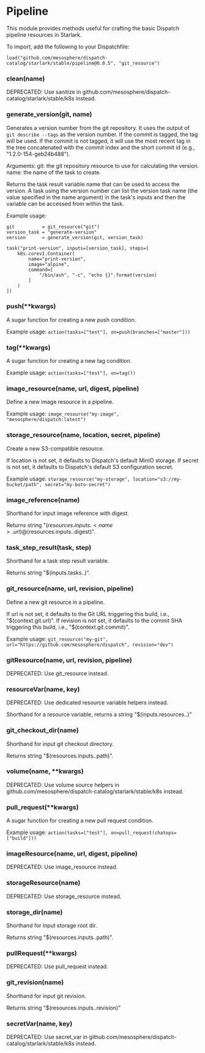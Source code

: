 
# Pipeline

This module provides methods useful for crafting the basic Dispatch pipeline resources in Starlark.

To import, add the following to your Dispatchfile:

```
load("github.com/mesosphere/dispatch-catalog/starlark/stable/pipeline@0.0.5", "git_resource")
```


### clean(name)


DEPRECATED: Use sanitize in github.com/mesosphere/dispatch-catalog/starlark/stable/k8s instead.


### generate_version(git, name)


Generates a version number from the git repository. It uses the output of `git describe --tags`
as the version number. If the commit is tagged, the tag will be used. If the commit is not tagged,
it will use the most recent tag in the tree concatenated with the commit index and the short commit
id (e.g., "1.2.0-154-geb24b488").

Arguments:
    git: the git repository resource to use for calculating the version.
    name: the name of the task to create.

Returns the task result variable name that can be used to access the version. A task using the
version number can list the version task name (the value specified in the name argument) in the task's inputs
and then the variable can be accessed from within the task.

Example usage:

    git          = git_resource("git")
    version_task = "generate-version"
    version      = generate_version(git, version_task)

    task("print-version", inputs=[version_task], steps=[
        k8s.corev1.Container(
            name="print-version",
            image="alpine",
            command=[
                "/bin/ash", "-c", "echo {}".format(version)
            ]
        )
    ])


### push(**kwargs)


A sugar function for creating a new push condition.

Example usage: `action(tasks=["test"], on=push(branches=["master"]))`


### tag(**kwargs)


A sugar function for creating a new tag condition.

Example usage: `action(tasks=["test"], on=tag())`


### image_resource(name, url, digest, pipeline)


Define a new image resource in a pipeline.

Example usage: `image_resource("my-image", "mesosphere/dispatch:latest")`


### storage_resource(name, location, secret, pipeline)


Create a new S3-compatible resource.

If location is not set, it defaults to Dispatch's default MinIO storage.
If secret is not set, it defaults to Dispatch's default S3 configuration secret.

Example usage: `storage_resource("my-storage", location="s3://my-bucket/path", secret="my-boto-secret")`


### image_reference(name)


Shorthand for input image reference with digest.

Returns string "$(resources.inputs.<name>.url)@$(resources.inputs.<name>.digest)".


### task_step_result(task, step)


Shorthand for a task step result variable.

Returns string "$(inputs.tasks.<task>.<step>)".


### git_resource(name, url, revision, pipeline)


Define a new git resource in a pipeline.

If url is not set, it defaults to the Git URL triggering this build, i.e., "$(context.git.url)".
If revision is not set, it defaults to the commit SHA triggering this build, i.e., "$(context.git.commit)".

Example usage: `git_resource("my-git", url="https://github.com/mesosphere/dispatch", revision="dev")`


### gitResource(name, url, revision, pipeline)


DEPRECATED: Use git_resource instead.


### resourceVar(name, key)


DEPRECATED: Use dedicated resource variable helpers instead.

Shorthand for a resource variable, returns a string "$(inputs.resources.<name>.<key>)"


### git_checkout_dir(name)


Shorthand for input git checkout directory.

Returns string "$(resources.inputs.<name>.path)".


### volume(name, **kwargs)


DEPRECATED: Use volume source helpers in github.com/mesosphere/dispatch-catalog/starlark/stable/k8s instead.


### pull_request(**kwargs)


A sugar function for creating a new pull request condition.

Example usage: `action(tasks=["test"], on=pull_request(chatops=["build"]))`


### imageResource(name, url, digest, pipeline)


DEPRECATED: Use image_resource instead.


### storageResource(name)


DEPRECATED: Use storage_resource instead.


### storage_dir(name)


Shorthand for input storage root dir.

Returns string "$(resources.inputs.<name>.path)".


### pullRequest(**kwargs)


DEPRECATED: Use pull_request instead.


### git_revision(name)


Shorthand for input git revision.

Returns string "$(resources.inputs.<name>.revision)"


### secretVar(name, key)


DEPRECATED: Use secret_var in github.com/mesosphere/dispatch-catalog/starlark/stable/k8s instead.



